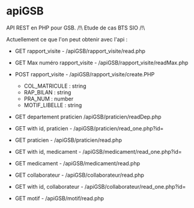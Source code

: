 # apiGSB
API REST en PHP pour GSB. /!\ Etude de cas BTS SIO /!\

Actuellement ce que l'on peut obtenir avec l'api :
  - GET rapport_visite - /apiGSB/rapport_visite/read.php
  - GET Max numéro rapport_visite - /apiGSB/rapport_visite/readMax.php
  - POST rapport_visite - /apiGSB/rapport_visite/create.PHP
    - COL_MATRICULE : string
    - RAP_BILAN : string
    - PRA_NUM : number
    - MOTIF_LIBELLE : string

  - GET departement praticien /apiGSB/praticien/readDep.php
  - GET with id, praticien - /apiGSB/praticien/read_one.php?id=
  - GET praticien - /apiGSB/praticien/read.php

  - GET with id, medicament - /apiGSB/medicament/read_one.php?id=
  - GET medicament - /apiGSB/medicament/read.php

  - GET collaborateur - /apiGSB/collaborateur/read.php
  - GET with id, collaborateur - /apiGSB/collaborateur/read_one.php?id=

  - GET motif - /apiGSB/motif/read.php
